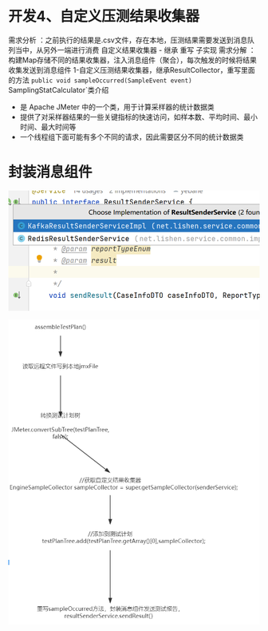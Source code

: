 # 开发4、自定义压测结果收集器

需求分析 ：之前执行的结果是.csv文件，存在本地，压测结果需要发送到消息队列当中，从另外一端进行消费
自定义结果收集器 -  继承 重写 子实现
需求分解 ：构建Map存储不同的结果收集器，注入消息组件（聚合），每次触发的时候将结果收集发送到消息组件
1-自定义压测结果收集器，继承ResultCollector，重写里面的方法  `public void sampleOccurred(SampleEvent event)`
SamplingStatCalculator`类介绍

* 是 Apache JMeter 中的一个类，用于计算采样器的统计数据类
* 提供了对采样器结果的一些关键指标的快速访问，如样本数、平均时间、最小时间、最大时间等
* 一个线程组下面可能有多个不同的请求，因此需要区分不同的统计数据类

# 封装消息组件
![img_15.png](img_15.png)


![img_16.png](img_16.png)